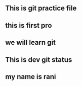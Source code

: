 ## This is git practice file
## this is first pro
## we will learn git
## This is dev git status 
## my name is rani